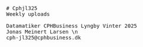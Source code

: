 <pre>

# Cphjl325
Weekly uploads

Datamatiker CPHBusiness Lyngby Vinter 2025
Jonas Meinert Larsen \n
cph-jl325@cphbusiness.dk

</pre>
